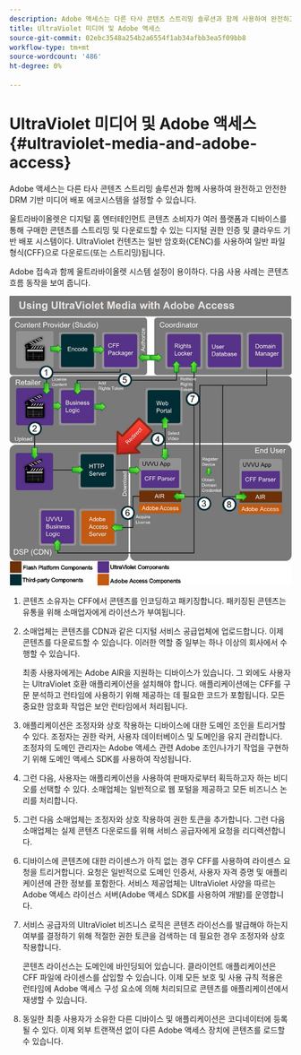 ```yaml
---
description: Adobe 액세스는 다른 타사 콘텐츠 스트리밍 솔루션과 함께 사용하여 완전하고 안전한 DRM 기반 미디어 배포 에코시스템을 설정할 수 있습니다.
title: UltraViolet 미디어 및 Adobe 액세스
source-git-commit: 02ebc3548a254b2a6554f1ab34afbb3ea5f09bb8
workflow-type: tm+mt
source-wordcount: '486'
ht-degree: 0%

---
```


# UltraViolet 미디어 및 Adobe 액세스 {#ultraviolet-media-and-adobe-access}

Adobe 액세스는 다른 타사 콘텐츠 스트리밍 솔루션과 함께 사용하여 완전하고 안전한 DRM 기반 미디어 배포 에코시스템을 설정할 수 있습니다.

울트라바이올렛은 디지털 홈 엔터테인먼트 콘텐츠 소비자가 여러 플랫폼과 디바이스를 통해 구매한 콘텐츠를 스트리밍 및 다운로드할 수 있는 디지털 권한 인증 및 클라우드 기반 배포 시스템이다. UltraViolet 컨텐츠는 일반 암호화(CENC)를 사용하여 일반 파일 형식(CFF)으로 다운로드(또는 스트리밍)됩니다.

Adobe 접속과 함께 울트라바이올렛 시스템 설정이 용이하다. 다음 사용 사례는 콘텐츠 흐름 동작을 보여 줍니다.

<!--<a id="fig_cxy_dc2_44"></a>-->

![](assets/AdobeUV_web.png)

1. 콘텐츠 소유자는 CFF에서 콘텐츠를 인코딩하고 패키징합니다. 패키징된 콘텐츠는 유통을 위해 소매업자에게 라이선스가 부여됩니다.
1. 소매업체는 콘텐츠를 CDN과 같은 디지털 서비스 공급업체에 업로드합니다. 이제 콘텐츠를 다운로드할 수 있습니다. 이러한 역할 중 일부는 하나 이상의 회사에서 수행할 수 있습니다.

   최종 사용자에게는 Adobe AIR을 지원하는 디바이스가 있습니다. 그 외에도 사용자는 UltraViolet 호환 애플리케이션을 설치해야 합니다. 애플리케이션에는 CFF를 구문 분석하고 런타임에 사용하기 위해 제공하는 데 필요한 코드가 포함됩니다. 모든 중요한 암호화 작업은 보안 런타임에서 처리됩니다.
1. 애플리케이션은 조정자와 상호 작용하는 디바이스에 대한 도메인 조인을 트리거할 수 있다. 조정자는 권한 락커, 사용자 데이터베이스 및 도메인을 유지 관리합니다. 조정자의 도메인 관리자는 Adobe 액세스 관련 Adobe 조인/나가기 작업을 구현하기 위해 도메인 액세스 SDK를 사용하여 작성됩니다.
1. 그런 다음, 사용자는 애플리케이션을 사용하여 판매자로부터 획득하고자 하는 비디오를 선택할 수 있다. 소매업체는 일반적으로 웹 포털을 제공하고 모든 비즈니스 논리를 처리합니다.
1. 그런 다음 소매업체는 조정자와 상호 작용하여 권한 토큰을 추가합니다. 그런 다음 소매업체는 실제 콘텐츠 다운로드를 위해 서비스 공급자에게 요청을 리디렉션합니다.
1. 디바이스에 콘텐츠에 대한 라이센스가 아직 없는 경우 CFF를 사용하여 라이센스 요청을 트리거합니다. 요청은 일반적으로 도메인 인증서, 사용자 자격 증명 및 애플리케이션에 관한 정보를 포함한다. 서비스 제공업체는 UltraViolet 사양을 따르는 Adobe 액세스 라이선스 서버(Adobe 액세스 SDK를 사용하여 개발)를 운영합니다.
1. 서비스 공급자의 UltraViolet 비즈니스 로직은 콘텐츠 라이선스를 발급해야 하는지 여부를 결정하기 위해 적절한 권한 토큰을 검색하는 데 필요한 경우 조정자와 상호 작용합니다.

   콘텐츠 라이선스는 도메인에 바인딩되어 있습니다. 클라이언트 애플리케이션은 CFF 파일에 라이센스를 삽입할 수 있습니다. 이제 모든 보호 및 사용 규칙 적용은 런타임에 Adobe 액세스 구성 요소에 의해 처리되므로 콘텐츠를 애플리케이션에서 재생할 수 있습니다.
1. 동일한 최종 사용자가 소유한 다른 디바이스 및 애플리케이션은 코디네이터에 등록될 수 있다. 이제 외부 트랜잭션 없이 다른 Adobe 액세스 장치에 콘텐츠를 로드할 수 있습니다.
